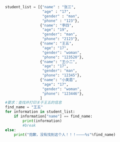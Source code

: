 
<BlogInfo title="21.遍历字典的列表" author="白日梦想猿" pv=0 read_times=0 pre_cost_time=0分44秒 category="高级变量类型" tag_list="['高级变量类型']" create_time="2020.02.13 09:01:08" update_time="2020.02.13 09:27:19" />

```python
student_list = [{"name" : "张三",
                 "age" : "17",
                 "gender" : "man",
                 "phone" : "123"},
                {"name": "李四",
                 "age": "19",
                 "gender": "man",
                 "phone": "2123"},
                {"name": "王五",
                 "age": "17",
                 "gender": "woman",
                 "phone": "123520"},
                {"name": "王小二",
                 "age": "17",
                 "gender": "man",
                 "phone": "12345"},
                {"name": "小美眉",
                 "age": "17",
                 "gender": "woman",
                 "phone": "123446"},
                ]
#要求：查找并打印关于王五的信息
find_name = "王五"
for information in student_list:
    if information["name"] == find_name:
        print(information)
        #break
else:
    print("抱歉，没有找到这个人！！！————%s"%find_name)
```
